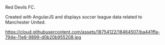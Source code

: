 Red Devils FC. 

Created with AngularJS and displays soccer league data related to Manchester United.

https://cloud.githubusercontent.com/assets/18754122/18464507/ba441ffa-794e-11e6-9899-d0b20b955208.jpg
